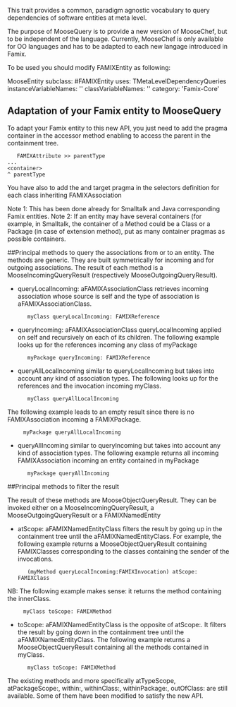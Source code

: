 This trait provides a common, paradigm agnostic vocabulary to query dependencies of software entities at meta level.

The purpose of MooseQuery is to provide a new version of MooseChef, but to be independent of the language. Currently, MooseChef is only available for OO languages and has to be adapted to each new langage introduced in Famix.

To be used you should modify FAMIXEntity as following: 

MooseEntity subclass: #FAMIXEntity
	uses: TMetaLevelDependencyQueries
	instanceVariableNames: ''
	classVariableNames: ''
	category: 'Famix-Core'


## Adaptation of your Famix entity to MooseQuery
To adapt your Famix entity to this new API, you just need to add the pragma container in the accessor method enabling to access the parent in the containment tree. 

       FAMIXAttribute >> parentType
	...
	<container>
	^ parentType

You have also to add the <source> and target pragma in the selectors definition for each class inheriting FAMIXAssociation

Note 1: This has been done already for Smalltalk and Java corresponding Famix entities.
Note 2: If an entity may have several containers (for example, in Smalltalk, the container of a Method could be a Class or a Package (in case of extension method), put as many container pragmas as possible containers.

##Principal methods to query the associations from or to an entity.
The methods are generic. They are built symmetrically for incoming and for outgoing associations. The result of each method is a MooseIncomingQueryResult (respectively MooseOutgoingQueryResult).

* queryLocalIncoming: aFAMIXAssociationClass
retrieves incoming association whose source is self and the type of association is aFAMIXAssociationClass. 

         myClass queryLocalIncoming: FAMIXReference



* queryIncoming: aFAMIXAssociationClass
queryLocalIncoming applied on self and recursively on each of its children. The following example looks up for the references incoming any class of myPackage

         myPackage queryIncoming: FAMIXReference


* queryAllLocalIncoming
 similar to queryLocalIncoming but takes into account any kind of association types. The following looks up for the references and the invocation incoming myClass.

         myClass queryAllLocalIncoming 

The following example leads to an empty result since there is no FAMIXAssociation incoming a FAMIXPackage.

         myPackage queryAllLocalIncoming 

* queryAllIncoming
 similar to queryIncoming but takes into account any kind of
  association types. The following example returns all incoming FAMIXAssociation incoming an entity contained in myPackage

         myPackage queryAllIncoming 


##Principal methods to filter the result

The result of these methods are MooseObjectQueryResult. They can be invoked either on a MooseIncomingQueryResult, a MooseOutgoingQueryResult or a FAMIXNamedEntity

* atScope: aFAMIXNamedEntityClass
filters the result by going up in the containment tree until the aFAMIXNamedEntityClass. For example, the following example returns a MooseObjectQueryResult containing FAMIXClasses corresponding to the classes containing the sender of the invocations.

         (myMethod queryLocalIncoming:FAMIXInvocation) atScope: FAMIXClass

NB: The following example makes sense: it returns the method containing the innerClass.

         myClass toScope: FAMIXMethod 

* toScope: aFAMIXNamedEntityClass
is the opposite of atScope:. It filters the result by going down in the containment tree until the aFAMIXNamedEntityClass. The following example returns a MooseObjectQueryResult containing all the methods contained in myClass.

         myClass toScope: FAMIXMethod 


The existing methods and more specifically atTypeScope, atPackageScope:, within:, withinClass:, withinPackage:, outOfClass: are still available. Some of them have been modified to satisfy the new API.